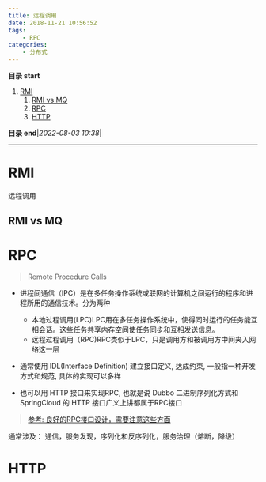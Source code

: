 ```yaml
---
title: 远程调用
date: 2018-11-21 10:56:52
tags: 
    - RPC
categories: 
    - 分布式
---
```


**目录 start**

1. [RMI](#rmi)
    1. [RMI vs MQ](#rmi-vs-mq)
    1. [RPC](#rpc)
    1. [HTTP](#http)

**目录 end**|_2022-08-03 10:38_|
****************************************
# RMI
远程调用

## RMI vs MQ 

# RPC
> Remote Procedure Calls 

- 进程间通信（IPC）是在多任务操作系统或联网的计算机之间运行的程序和进程所用的通信技术。分为两种
    - 本地过程调用(LPC)LPC用在多任务操作系统中，使得同时运行的任务能互相会话。这些任务共享内存空间使任务同步和互相发送信息。
    - 远程过程调用（RPC)RPC类似于LPC，只是调用方和被调用方中间夹入网络这一层

- 通常使用 IDL(Interface Definition) 建立接口定义, 达成约束, 一般指一种开发方式和规范, 具体的实现可以多样
- 也可以用 HTTP 接口来实现RPC, 也就是说 Dubbo 二进制序列化方式和 SpringCloud 的 HTTP 接口广义上讲都属于RPC接口

> [参考: 良好的RPC接口设计，需要注意这些方面](https://www.jianshu.com/p/dca5b00e72e4)

通常涉及： 通信，服务发现，序列化和反序列化，服务治理（熔断，降级）

# HTTP

